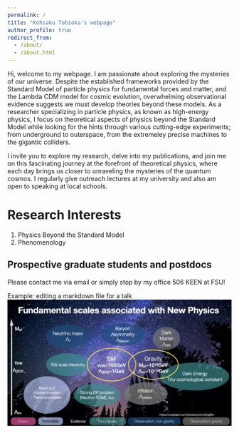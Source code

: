 ```yaml
---
permalink: /
title: "Kohsaku Tobioka's webpage"
author_profile: true
redirect_from: 
  - /about/
  - /about.html
---
```


Hi, welcome to my webpage. I am passionate about exploring the mysteries of our universe. Despite the established frameworks provided by the Standard Model of particle physics for fundamental forces and matter, and the Lambda CDM model for cosmic evolution, overwhelming observational evidence suggests we must develop theories beyond these models. As a researcher specializing in particle physics, as known as high-energy physics, I  focus on theoretical aspects of physics beyond the Standard Model while looking for the hints through various cutting-edge experiments; from underground to outerspace, from the extremeley precise machines to the gigantic colliders.

I invite you to explore my research, delve into my publications, and join me on this fascinating journey at the forefront of theoretical physics, where each day brings us closer to unraveling the mysteries of the quantum cosmos. I regularly give outreach lectures at my university and also am open to speaking at local schools.

Research Interests
======
1. Physics Beyond the Standard Model
1. Phenomenology  

Prospective graduate students and postdocs
------
Please contact me via email or simply stop by my office 506 KEEN at FSU! 



Example: editing a markdown file for a talk
![Editing a markdown file for a talk](/images/fundamental_scales.png)

